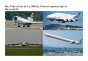 <!--
### Hi there 👋

**li9i/li9i** is a ✨ _special_ ✨ repository because its `README.md` (this file) appears on your GitHub profile.

Here are some ideas to get you started:

- 🔭 I’m currently working on ...
- 🌱 I’m currently learning ...
- 👯 I’m looking to collaborate on ...
- 🤔 I’m looking for help with ...
- 💬 Ask me about ...
- 📫 How to reach me: ...
- 😄 Pronouns: ...
- ⚡ Fun fact: ...
-->

<div align="center">
  <picture>
    <source media="(prefers-color-scheme: dark)" srcset="https://raw.githubusercontent.com/li9i/li9i/master/img/ary1N8V_700bwp.jpg">
    <img src="https://raw.githubusercontent.com/li9i/li9i/master/img/ary1N8V_700bwp.jpg" width="50%">
  </picture>
</div>
